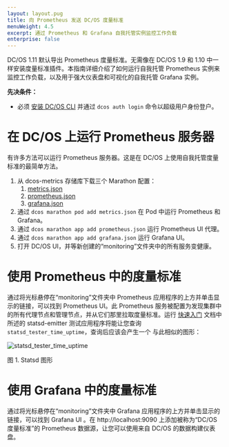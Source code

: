 ```yaml
---
layout: layout.pug
title: 向 Prometheus 发送 DC/OS 度量标准
menuWeight: 4.5
excerpt: 通过 Prometheus 和 Grafana 自我托管实例监控工作负载
enterprise: false
---
```


DC/OS 1.11 默认导出 Prometheus 度量标准。无需像在 DC/OS 1.9 和 1.10 中一样安装度量标准插件。本指南详细介绍了如何运行自我托管 Prometheus 实例来监控工作负载，以及用于强大仪表盘和可视化的自我托管 Grafana 实例。

**先决条件：**

- 必须 [安装 DC/OS CLI](/dcos/cn/1.11/cli/install/) 并通过 `dcos auth login` 命令以超级用户身份登户。

# 在 DC/OS 上运行 Prometheus 服务器

有许多方法可以运行 Prometheus 服务器。这是在 DC/OS 上使用自我托管度量标准的最简单方法。

1. 从 dcos-metrics 存储库下载三个 Marathon 配置：
   1. [metrics.json](https://raw.githubusercontent.com/dcos/dcos-metrics/master/docs/resources/metrics.json)
   1. [prometheus.json](https://raw.githubusercontent.com/dcos/dcos-metrics/master/docs/resources/prometheus.json)
   1. [grafana.json](https://raw.githubusercontent.com/dcos/dcos-metrics/master/docs/resources/grafana.json)
1. 通过 `dcos marathon pod add metrics.json` 在 Pod 中运行 Prometheus 和 Grafana。
1. 通过 `dcos marathon app add prometheus.json` 运行 Prometheus UI 代理。
1. 通过 `dcos marathon app add grafana.json` 运行 Grafana UI。
1. 打开 DC/OS UI，并等新创建的“monitoring”文件夹中的所有服务变健康。

# 使用 Prometheus 中的度量标准

通过将光标悬停在“monitoring”文件夹中 Prometheus 应用程序的上方并单击显示的链接，可以找到 Prometheus UI。此
Prometheus 服务被配置为发现集群中的所有代理节点和管理节点，并从它们那里拉取度量标准。运行
[快速入门](/dcos/cn/1.11/metrics/quickstart/) 文档中所述的 statsd-emitter 测试应用程序将能让您查询 `statsd_tester_time_uptime`，查询后应该会产生一个
与此相似的图形：

 ![statsd_tester_time_uptime](/dcos/cn/1.11/img/statsd_tester_time_uptime.png)

 图 1. Statsd 图形

# 使用 Grafana 中的度量标准

通过将光标悬停在“monitoring”文件夹中 Grafana 应用程序的上方并单击显示的链接，可以找到 Grafana UI
。在 http://localhost:9090 上添加被称为“DC/OS 度量标准”的 Prometheus 数据源，让您可以使用来自 DC/OS 的数据构建仪表盘。
